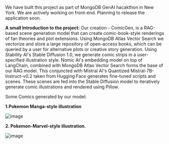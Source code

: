 We have built this project as part of MongoDB GenAI hacakthon in New York. We are actively working on front-end. Planning to release the application soon. 

**A small Introduction to the project:**
Our creation - ComicGen, is a RAG-based scene generation model that can create comic-book-style renderings of fan theories and plot extensions. Using MongoDB Atlas Vector Search we vectorize and store a large repository of open-access books, which can be queried by a user for alternative plots or creative story generation. Using Stability AI's Stable Diffusion 1.0, we generate comic strips in a user-specified illustration style. Nomic AI's embedding model on top of LangChain, combined with MongoDB Atlas Vector Search forms the base of our RAG model. This conjuncted with Mistral AI's Quantized Mistral-7B-Instruct-v0.2 taken from Hugging Face generates fine-tuned scripts and scenes. These scenes are fed into the Stable Diffusion model to iteratively generate comic illustrations and rendered using Pillow.

Some Comics generated by our model:

**1.Pokemon Manga-style illustration**

![image](https://github.com/yashwanth-alapati/comic-gen/assets/145064639/22ba2be3-9b53-4c4b-8c8c-2b5146d0a4f0)

**2. Pokemon-Marvel-style illustration.**

![image](https://github.com/yashwanth-alapati/comic-gen/assets/145064639/f09e5274-f975-4770-9b37-a3cca488e8e9)
